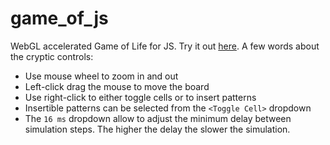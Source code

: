 # game_of_js
WebGL accelerated Game of Life for JS. Try it out [here](https://dirktoewe.github.io/game_of_js/game_of_life.html). A few words about the cryptic controls:

  * Use mouse wheel to zoom in and out
  * Left-click drag the mouse to move the board
  * Use right-click to either toggle cells or to insert patterns
  * Insertible patterns can be selected from the `<Toggle Cell>` dropdown
  * The `16 ms` dropdown allow to adjust the minimum delay between simulation steps. The higher the delay the slower the simulation.
